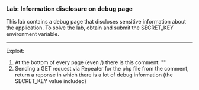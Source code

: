 ### Lab: Information disclosure on debug page

This lab contains a debug page that discloses sensitive information about the application.
To solve the lab, obtain and submit the SECRET_KEY environment variable.

_____

Exploit:
1) At the bottom of every page (even /) there is this comment: "<!-- <a href=/cgi-bin/phpinfo.php>Debug</a> -->"
2) Sending a GET request via Repeater for the php file from the comment, return a reponse in which there is a lot of debug information (the SECRET_KEY value included)